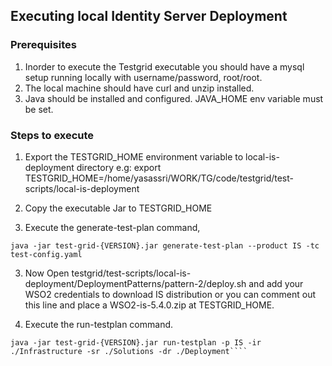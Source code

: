 ## Executing local Identity Server Deployment

### Prerequisites
1. Inorder to execute the Testgrid executable you should have a mysql setup running locally with username/password, root/root.
2. The local machine should have curl and unzip installed.
3. Java should be installed and configured. JAVA_HOME env variable must be set.

### Steps to execute

1. Export the TESTGRID_HOME environment variable to local-is-deployment directory e.g: export TESTGRID_HOME=/home/yasassri/WORK/TG/code/testgrid/test-scripts/local-is-deployment

2. Copy the executable Jar to TESTGRID_HOME

3. Execute the generate-test-plan command, 
````
java -jar test-grid-{VERSION}.jar generate-test-plan --product IS -tc test-config.yaml
````
3. Now Open testgrid/test-scripts/local-is-deployment/DeploymentPatterns/pattern-2/deploy.sh and add your WSO2 credentials to download IS distribution or you can comment out this line and place a WSO2-is-5.4.0.zip at TESTGRID_HOME.

4. Execute the run-testplan command.
````
java -jar test-grid-{VERSION}.jar run-testplan -p IS -ir ./Infrastructure -sr ./Solutions -dr ./Deployment````
